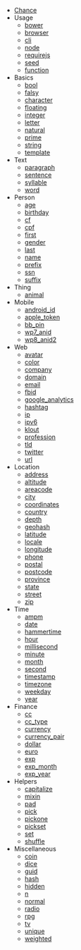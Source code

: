 - [Chance](intro.md)
- Usage
  - [bower](usage/bower.md)
  - [browser](usage/browser.md)
  - [cli](usage/cli.md)
  - [node](usage/node.md)
  - [requirejs](usage/requirejs.md)
  - [seed](usage/seed.md)
  - [function](usage/function.md)
- Basics
  - [bool](basics/bool.md)
  - [falsy](basics/falsy.md)
  - [character](basics/character.md)
  - [floating](basics/floating.md)
  - [integer](basics/integer.md)
  - [letter](basics/letter.md)
  - [natural](basics/natural.md)
  - [prime](basics/prime.md)
  - [string](basics/string.md)
  - [template](basics/template.md)
- Text
  - [paragraph](text/paragraph.md)
  - [sentence](text/sentence.md)
  - [syllable](text/syllable.md)
  - [word](text/word.md)
- Person
  - [age](person/age.md)
  - [birthday](person/birthday.md)
  - [cf](person/cf.md)
  - [cpf](person/cpf.md)
  - [first](person/first.md)
  - [gender](person/gender.md)
  - [last](person/last.md)
  - [name](person/name.md)
  - [prefix](person/prefix.md)
  - [ssn](person/ssn.md)
  - [suffix](person/suffix.md)
- Thing
  - [animal](thing/animal.md)
- Mobile
  - [android_id](mobile/android_id.md)
  - [apple_token](mobile/apple_token.md)
  - [bb_pin](mobile/bb_pin.md)
  - [wp7_anid](mobile/wp7_anid.md)
  - [wp8_anid2](mobile/wp8_anid2.md)
- Web
  - [avatar](web/avatar.md)
  - [color](web/color.md)
  - [company](web/company.md)
  - [domain](web/domain.md)
  - [email](web/email.md)
  - [fbid](web/fbid.md)
  - [google_analytics](web/google_analytics.md)
  - [hashtag](web/hashtag.md)
  - [ip](web/ip.md)
  - [ipv6](web/ipv6.md)
  - [klout](web/klout.md)
  - [profession](web/profession.md)
  - [tld](web/tld.md)
  - [twitter](web/twitter.md)
  - [url](web/url.md)
- Location
  - [address](location/address.md)
  - [altitude](location/altitude.md)
  - [areacode](location/areacode.md)
  - [city](location/city.md)
  - [coordinates](location/coordinates.md)
  - [country](location/country.md)
  - [depth](location/depth.md)
  - [geohash](location/geohash.md)
  - [latitude](location/latitude.md)
  - [locale](location/locale.md)
  - [longitude](location/longitude.md)
  - [phone](location/phone.md)
  - [postal](location/postal.md)
  - [postcode](location/postcode.md)
  - [province](location/province.md)
  - [state](location/state.md)
  - [street](location/street.md)
  - [zip](location/zip.md)
- Time
  - [ampm](time/ampm.md)
  - [date](time/date.md)
  - [hammertime](time/hammertime.md)
  - [hour](time/hour.md)
  - [millisecond](time/millisecond.md)
  - [minute](time/minute.md)
  - [month](time/month.md)
  - [second](time/second.md)
  - [timestamp](time/timestamp.md)
  - [timezone](time/timezone.md)
  - [weekday](time/weekday.md)
  - [year](time/year.md)
- Finance
  - [cc](finance/cc.md)
  - [cc_type](finance/cc_type.md)
  - [currency](finance/currency.md)
  - [currency_pair](finance/currency_pair.md)
  - [dollar](finance/dollar.md)
  - [euro](finance/euro.md)
  - [exp](finance/exp.md)
  - [exp_month](finance/exp_month.md)
  - [exp_year](finance/exp_year.md)
- Helpers
  - [capitalize](helpers/capitalize.md)
  - [mixin](helpers/mixin.md)
  - [pad](helpers/pad.md)
  - [pick](helpers/pick.md)
  - [pickone](helpers/pickone.md)
  - [pickset](helpers/pickset.md)
  - [set](helpers/set.md)
  - [shuffle](helpers/shuffle.md)
- Miscellaneous
  - [coin](miscellaneous/coin.md)
  - [dice](miscellaneous/dice.md)
  - [guid](miscellaneous/guid.md)
  - [hash](miscellaneous/hash.md)
  - [hidden](miscellaneous/hidden.md)
  - [n](miscellaneous/n.md)
  - [normal](miscellaneous/normal.md)
  - [radio](miscellaneous/radio.md)
  - [rpg](miscellaneous/rpg.md)
  - [tv](miscellaneous/tv.md)
  - [unique](miscellaneous/unique.md)
  - [weighted](miscellaneous/weighted.md)

<script type="text/javascript" src="chance.js"></script>
